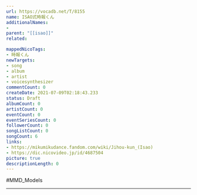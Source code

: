 ```yaml
---
url: https://vocadb.net/T/8155
name: ISAO式時報くん
additionalNames: 
- 
parent: "[[isao]]"
related:

mappedNicoTags:
- 時報くん
newTargets:
- song
- album
- artist
- voicesynthesizer
commentCount: 0
createDate: 2021-07-09T02:18:43.233
status: Draft
albumCount: 0
artistCount: 0
eventCount: 0
eventSeriesCount: 0
followerCount: 0
songListCount: 0
songCount: 6
links: 
- https://mikumikudance.fandom.com/wiki/Jihou-kun_(Isao)
- https://dic.nicovideo.jp/id/4687504
picture: true
descriptionLength: 0
---
```


#MMD_Models



---


